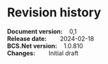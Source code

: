 # Revision history

**Document version:**&nbsp; &nbsp; 0,1\
**Release date:**&nbsp; &nbsp; &nbsp; &nbsp; 2024-02-18\
**BCS.Net version:**&nbsp; &nbsp; 1.0.810\
**Changes:**&nbsp; &nbsp; &nbsp; &nbsp; Initial draft

